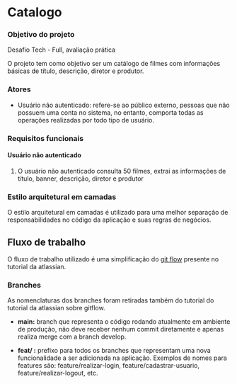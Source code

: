 # Catalogo

### Objetivo do projeto

Desafio Tech - Full, avaliação prática

O projeto tem como objetivo ser um catálogo de filmes com informações básicas de título, descrição, diretor e produtor.

### Atores <a id="atores"></a>

- Usuário não autenticado: refere-se ao público externo, pessoas que não possuem uma conta no sistema, no entanto, comporta todas as operações realizadas por todo tipo de usuário.


### Requisitos funcionais <a id="requisitos-funcionais"></a>

#### **Usuário não autenticado** <a id="requisitos-funcionais--usuario-nao-autenticado"></a>

1. O usuário não autenticado consulta 50 filmes, extrai as informações de título, banner, descrição, diretor e produtor 


### Estilo arquitetural em camadas

O estilo arquitetural em camadas é utilizado  para uma melhor separação de responsabilidades no código da aplicação e suas regras de negócios. 

## Fluxo de trabalho <a id="fluxo-trabalho"></a>

O fluxo de trabalho utilizado é uma simplificação do [git flow](https://www.atlassian.com/br/git/tutorials/comparing-workflows/gitflow-workflow) presente no tutorial da atlassian.

### Branches <a id="fluxo-trabalho--branches"></a>

As nomenclaturas dos branches foram retiradas também do tutorial do tutorial da atlassian sobre gitflow.

- **main:** branch que representa o código rodando atualmente em ambiente de produção, não deve receber nenhum commit diretamente e apenas realiza merge com a branch develop.

- **feat/ :** prefixo para todos os branches que representam uma nova funcionalidade a ser adicionada na aplicação. Exemplos de nomes para features são: feature/realizar-login, feature/cadastrar-usuario, feature/realizar-logout, etc.

